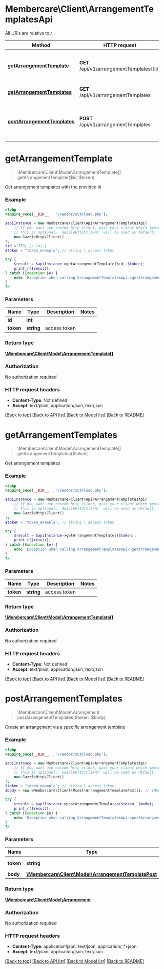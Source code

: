 # Membercare\Client\ArrangementTemplatesApi

All URIs are relative to */*

Method | HTTP request | Description
------------- | ------------- | -------------
[**getArrangementTemplate**](ArrangementTemplatesApi.md#getarrangementtemplate) | **GET** /api/v1/arrangementTemplates/{id} | Get arrangement templates with the provided id
[**getArrangementTemplates**](ArrangementTemplatesApi.md#getarrangementtemplates) | **GET** /api/v1/arrangementTemplates | Get arrangement templates
[**postArrangementTemplates**](ArrangementTemplatesApi.md#postarrangementtemplates) | **POST** /api/v1/arrangementTemplates | Create an arrangement via a specific arrangement template

# **getArrangementTemplate**
> \Membercare\Client\Model\ArrangementTemplate[] getArrangementTemplate($id, $token)

Get arrangement templates with the provided id

### Example
```php
<?php
require_once(__DIR__ . '/vendor/autoload.php');

$apiInstance = new Membercare\Client\Api\ArrangementTemplatesApi(
    // If you want use custom http client, pass your client which implements `GuzzleHttp\ClientInterface`.
    // This is optional, `GuzzleHttp\Client` will be used as default.
    new GuzzleHttp\Client()
);
$id = 789; // int | 
$token = "token_example"; // string | access token

try {
    $result = $apiInstance->getArrangementTemplate($id, $token);
    print_r($result);
} catch (Exception $e) {
    echo 'Exception when calling ArrangementTemplatesApi->getArrangementTemplate: ', $e->getMessage(), PHP_EOL;
}
?>
```

### Parameters

Name | Type | Description  | Notes
------------- | ------------- | ------------- | -------------
 **id** | **int**|  |
 **token** | **string**| access token |

### Return type

[**\Membercare\Client\Model\ArrangementTemplate[]**](../Model/ArrangementTemplate.md)

### Authorization

No authorization required

### HTTP request headers

 - **Content-Type**: Not defined
 - **Accept**: text/plain, application/json, text/json

[[Back to top]](#) [[Back to API list]](../../README.md#documentation-for-api-endpoints) [[Back to Model list]](../../README.md#documentation-for-models) [[Back to README]](../../README.md)

# **getArrangementTemplates**
> \Membercare\Client\Model\ArrangementTemplate[] getArrangementTemplates($token)

Get arrangement templates

### Example
```php
<?php
require_once(__DIR__ . '/vendor/autoload.php');

$apiInstance = new Membercare\Client\Api\ArrangementTemplatesApi(
    // If you want use custom http client, pass your client which implements `GuzzleHttp\ClientInterface`.
    // This is optional, `GuzzleHttp\Client` will be used as default.
    new GuzzleHttp\Client()
);
$token = "token_example"; // string | access token

try {
    $result = $apiInstance->getArrangementTemplates($token);
    print_r($result);
} catch (Exception $e) {
    echo 'Exception when calling ArrangementTemplatesApi->getArrangementTemplates: ', $e->getMessage(), PHP_EOL;
}
?>
```

### Parameters

Name | Type | Description  | Notes
------------- | ------------- | ------------- | -------------
 **token** | **string**| access token |

### Return type

[**\Membercare\Client\Model\ArrangementTemplate[]**](../Model/ArrangementTemplate.md)

### Authorization

No authorization required

### HTTP request headers

 - **Content-Type**: Not defined
 - **Accept**: text/plain, application/json, text/json

[[Back to top]](#) [[Back to API list]](../../README.md#documentation-for-api-endpoints) [[Back to Model list]](../../README.md#documentation-for-models) [[Back to README]](../../README.md)

# **postArrangementTemplates**
> \Membercare\Client\Model\Arrangement postArrangementTemplates($token, $body)

Create an arrangement via a specific arrangement template

### Example
```php
<?php
require_once(__DIR__ . '/vendor/autoload.php');

$apiInstance = new Membercare\Client\Api\ArrangementTemplatesApi(
    // If you want use custom http client, pass your client which implements `GuzzleHttp\ClientInterface`.
    // This is optional, `GuzzleHttp\Client` will be used as default.
    new GuzzleHttp\Client()
);
$token = "token_example"; // string | access token
$body = new \Membercare\Client\Model\ArrangementTemplatePost(); // \Membercare\Client\Model\ArrangementTemplatePost | 

try {
    $result = $apiInstance->postArrangementTemplates($token, $body);
    print_r($result);
} catch (Exception $e) {
    echo 'Exception when calling ArrangementTemplatesApi->postArrangementTemplates: ', $e->getMessage(), PHP_EOL;
}
?>
```

### Parameters

Name | Type | Description  | Notes
------------- | ------------- | ------------- | -------------
 **token** | **string**| access token |
 **body** | [**\Membercare\Client\Model\ArrangementTemplatePost**](../Model/ArrangementTemplatePost.md)|  | [optional]

### Return type

[**\Membercare\Client\Model\Arrangement**](../Model/Arrangement.md)

### Authorization

No authorization required

### HTTP request headers

 - **Content-Type**: application/json, text/json, application/_*+json
 - **Accept**: text/plain, application/json, text/json

[[Back to top]](#) [[Back to API list]](../../README.md#documentation-for-api-endpoints) [[Back to Model list]](../../README.md#documentation-for-models) [[Back to README]](../../README.md)

